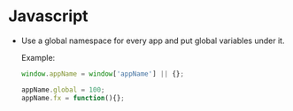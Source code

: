 # Javascript

* Use a global namespace for every app and put global variables under it.

  Example:
  ```javascript
  window.appName = window['appName'] || {};
  
  appName.global = 100;
  appName.fx = function(){};
  ```
